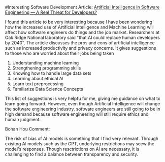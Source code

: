 #Interesting Software Development Article:
[Artificial Intelligence in Software Engineering — A Real Threat for Developers?](https://introduct.tech/blog/artificial-intelligence-a-threat-for-software-engineers/)

I found this article to be very interesting because I have been wondering how the increased use of Artificial Intelligence and Machine Learning will affect how software engineers do things and the job market. Researchers at Oak Ridge National laboratory said "that AI could replace human developers by 2040". The article discusses the pros and cons of artificial intelligence such as increased productivity and privacy concerns. It gives suggestions to those who are worried about their jobs being taken
1. Understanding machine learning
2. Strengthening programming skills
3. Knowing how to handle large data sets
4. Learning about ethical AI 
5. Learn text preprocessing
6. Familiarize Data Science Concepts

This list of suggestions is very helpfu for me, giving me guidance on what to learn going forward. However, even though Artificial Intelligence will change the software engineering industry, software engineers are still going to be in high demand because software engineering will still require ethics and human judgment.

Bohan Hou Comment: 

The risk of bias of AI models is something that I find very relevant. Through exisitng AI models such as the GPT, underlying restrictions may scew the model's responses. Though 
resctrictions on AI are necessary, it is challenging to find a balance between transparency and security.

